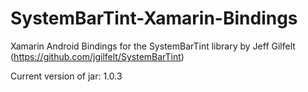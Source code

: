 SystemBarTint-Xamarin-Bindings
==============================

Xamarin Android Bindings for the SystemBarTint library by Jeff Gilfelt (https://github.com/jgilfelt/SystemBarTint)

Current version of jar: 1.0.3
